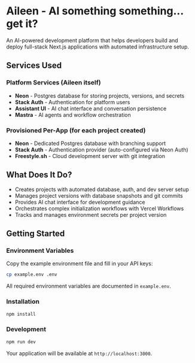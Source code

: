 # Aileen - AI something something... get it?

An AI-powered development platform that helps developers build and deploy full-stack Next.js applications with automated infrastructure setup.

## Services Used

### Platform Services (Aileen itself)

- **Neon** - Postgres database for storing projects, versions, and secrets
- **Stack Auth** - Authentication for platform users
- **Assistant UI** - AI chat interface and conversation persistence
- **Mastra** - AI agents and workflow orchestration

### Provisioned Per-App (for each project created)

- **Neon** - Dedicated Postgres database with branching support
- **Stack Auth** - Authentication provider (auto-configured via Neon Auth)
- **Freestyle.sh** - Cloud development server with git integration

## What Does It Do?

- Creates projects with automated database, auth, and dev server setup
- Manages project versions with database snapshots and git commits
- Provides AI chat interface for development guidance
- Orchestrates complex initialization workflows with Vercel Workflows
- Tracks and manages environment secrets per project version

## Getting Started

### Environment Variables

Copy the example environment file and fill in your API keys:

```bash
cp example.env .env
```

All required environment variables are documented in `example.env`.

### Installation

```bash
npm install
```

### Development

```bash
npm run dev
```

Your application will be available at `http://localhost:3000`.
